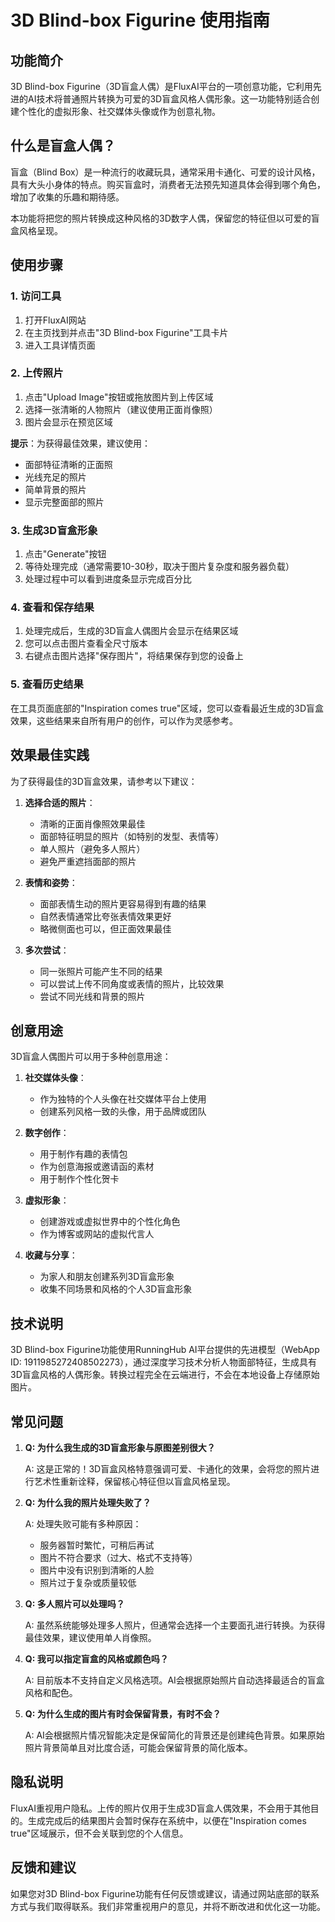 # 3D Blind-box Figurine 使用指南

## 功能简介

3D Blind-box Figurine（3D盲盒人偶）是FluxAI平台的一项创意功能，它利用先进的AI技术将普通照片转换为可爱的3D盲盒风格人偶形象。这一功能特别适合创建个性化的虚拟形象、社交媒体头像或作为创意礼物。

## 什么是盲盒人偶？

盲盒（Blind Box）是一种流行的收藏玩具，通常采用卡通化、可爱的设计风格，具有大头小身体的特点。购买盲盒时，消费者无法预先知道具体会得到哪个角色，增加了收集的乐趣和期待感。

本功能将把您的照片转换成这种风格的3D数字人偶，保留您的特征但以可爱的盲盒风格呈现。

## 使用步骤

### 1. 访问工具

1. 打开FluxAI网站
2. 在主页找到并点击"3D Blind-box Figurine"工具卡片
3. 进入工具详情页面

### 2. 上传照片

1. 点击"Upload Image"按钮或拖放图片到上传区域
2. 选择一张清晰的人物照片（建议使用正面肖像照）
3. 图片会显示在预览区域

**提示**：为获得最佳效果，建议使用：
- 面部特征清晰的正面照
- 光线充足的照片
- 简单背景的照片
- 显示完整面部的照片

### 3. 生成3D盲盒形象

1. 点击"Generate"按钮
2. 等待处理完成（通常需要10-30秒，取决于图片复杂度和服务器负载）
3. 处理过程中可以看到进度条显示完成百分比

### 4. 查看和保存结果

1. 处理完成后，生成的3D盲盒人偶图片会显示在结果区域
2. 您可以点击图片查看全尺寸版本
3. 右键点击图片选择"保存图片"，将结果保存到您的设备上

### 5. 查看历史结果

在工具页面底部的"Inspiration comes true"区域，您可以查看最近生成的3D盲盒效果，这些结果来自所有用户的创作，可以作为灵感参考。

## 效果最佳实践

为了获得最佳的3D盲盒效果，请参考以下建议：

1. **选择合适的照片**：
   - 清晰的正面肖像照效果最佳
   - 面部特征明显的照片（如特别的发型、表情等）
   - 单人照片（避免多人照片）
   - 避免严重遮挡面部的照片

2. **表情和姿势**：
   - 面部表情生动的照片更容易得到有趣的结果
   - 自然表情通常比夸张表情效果更好
   - 略微侧面也可以，但正面效果最佳

3. **多次尝试**：
   - 同一张照片可能产生不同的结果
   - 可以尝试上传不同角度或表情的照片，比较效果
   - 尝试不同光线和背景的照片

## 创意用途

3D盲盒人偶图片可以用于多种创意用途：

1. **社交媒体头像**：
   - 作为独特的个人头像在社交媒体平台上使用
   - 创建系列风格一致的头像，用于品牌或团队

2. **数字创作**：
   - 用于制作有趣的表情包
   - 作为创意海报或邀请函的素材
   - 用于制作个性化贺卡

3. **虚拟形象**：
   - 创建游戏或虚拟世界中的个性化角色
   - 作为博客或网站的虚拟代言人

4. **收藏与分享**：
   - 为家人和朋友创建系列3D盲盒形象
   - 收集不同场景和风格的个人3D盲盒形象

## 技术说明

3D Blind-box Figurine功能使用RunningHub AI平台提供的先进模型（WebApp ID: 1911985272408502273），通过深度学习技术分析人物面部特征，生成具有3D盲盒风格的人偶形象。转换过程完全在云端进行，不会在本地设备上存储原始图片。

## 常见问题

1. **Q: 为什么我生成的3D盲盒形象与原图差别很大？**
   
   A: 这是正常的！3D盲盒风格特意强调可爱、卡通化的效果，会将您的照片进行艺术性重新诠释，保留核心特征但以盲盒风格呈现。

2. **Q: 为什么我的照片处理失败了？**
   
   A: 处理失败可能有多种原因：
   - 服务器暂时繁忙，可稍后再试
   - 图片不符合要求（过大、格式不支持等）
   - 图片中没有识别到清晰的人脸
   - 照片过于复杂或质量较低

3. **Q: 多人照片可以处理吗？**
   
   A: 虽然系统能够处理多人照片，但通常会选择一个主要面孔进行转换。为获得最佳效果，建议使用单人肖像照。

4. **Q: 我可以指定盲盒的风格或颜色吗？**
   
   A: 目前版本不支持自定义风格选项。AI会根据原始照片自动选择最适合的盲盒风格和配色。

5. **Q: 为什么生成的图片有时会保留背景，有时不会？**
   
   A: AI会根据照片情况智能决定是保留简化的背景还是创建纯色背景。如果原始照片背景简单且对比度合适，可能会保留背景的简化版本。

## 隐私说明

FluxAI重视用户隐私。上传的照片仅用于生成3D盲盒人偶效果，不会用于其他目的。生成完成后的结果图片会暂时保存在系统中，以便在"Inspiration comes true"区域展示，但不会关联到您的个人信息。

## 反馈和建议

如果您对3D Blind-box Figurine功能有任何反馈或建议，请通过网站底部的联系方式与我们取得联系。我们非常重视用户的意见，并将不断改进和优化这一功能。 